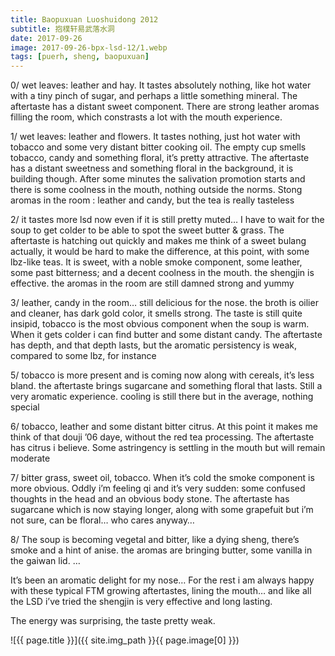 ```yaml
---
title: Baopuxuan Luoshuidong 2012
subtitle: 抱樸轩易武落水洞
date: 2017-09-26
image: 2017-09-26-bpx-lsd-12/1.webp
tags: [puerh, sheng, baopuxuan]
---
```

0/ wet leaves: leather and hay. It tastes absolutely nothing, like hot water with a tiny pinch of sugar, and perhaps a little something mineral. The aftertaste has a distant sweet component.
There are strong leather aromas filling the room, which constrasts a lot with the mouth experience.

1/ wet leaves: leather and flowers. It tastes nothing, just hot water with tobacco and some very distant bitter cooking oil. The empty cup smells tobacco, candy and something floral, it’s pretty attractive. The aftertaste has a distant sweetness and something floral in the background, it is building though. After some minutes the salivation promotion starts and there is some coolness in the mouth, nothing outside the norms.
Stong aromas in the room : leather and candy, but the tea is really tasteless

2/ it tastes more lsd now even if it is still pretty muted… I have to wait for the soup to get colder to be able to spot the sweet butter & grass. The aftertaste is hatching out quickly and makes me think of a sweet bulang actually, it would be hard to make the difference, at this point, with some lbz-like teas. It is sweet, with a noble smoke component, some leather, some past bitterness; and a decent coolness in the mouth. the shengjin is effective.
the aromas in the room are still damned strong and yummy

3/ leather, candy in the room… still delicious for the nose.
the broth is oilier and cleaner, has dark gold color, it smells strong.
The taste is still quite insipid, tobacco is the most obvious component when the soup is warm. When it gets colder i can find butter and some distant candy.
The aftertaste has depth, and that depth lasts, but the aromatic persistency is weak, compared to some lbz, for instance

5/ tobacco is more present and is coming now along with cereals, it’s less bland. the aftertaste brings sugarcane and something floral that lasts. Still a very aromatic experience.
cooling is still there but in the average, nothing special

6/ tobacco, leather and some distant bitter citrus. At this point it makes me think of that douji ’06 daye, without the red tea processing. The aftertaste has citrus i believe. Some astringency is settling in the mouth but will remain moderate

7/ bitter grass, sweet oil, tobacco. When it’s cold the smoke component is more obvious.
Oddly i’m feeling qi and it’s very sudden: some confused thoughts in the head and an obvious body stone. The aftertaste has sugarcane which is now staying longer, along with some grapefuit but i’m not sure, can be floral… who cares anyway…

8/ The soup is becoming vegetal and bitter, like a dying sheng, there’s smoke and a hint of anise. the aromas are bringing butter, some vanilla in the gaiwan lid.
…

It’s been an aromatic delight for my nose… For the rest i am always happy with these typical FTM growing aftertastes, lining the mouth… and like all the LSD i’ve tried the shengjin is very effective and long lasting.

The energy was surprising, the taste pretty weak.

![{{ page.title }}]({{ site.img_path }}{{ page.image[0] }})
